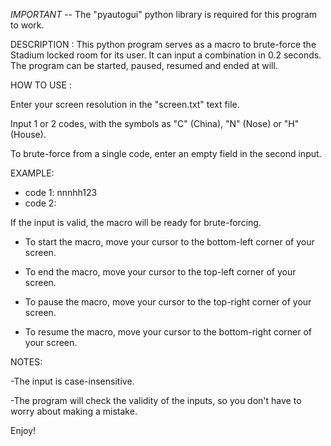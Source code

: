 *IMPORTANT* -- The "pyautogui" python library is required for this program to work.

DESCRIPTION : This python program serves as a macro to brute-force the Stadium locked room for its user. It can input a combination in 0.2 seconds. The program can be started, paused, resumed and ended at will.


HOW TO USE : 

Enter your screen resolution in the "screen.txt" text file.

Input 1 or 2 codes, with the symbols as "C" (China), "N" (Nose) or "H" (House).

To brute-force from a single code, enter an empty field in the second input.

EXAMPLE: 

- code 1: nnnhh123 
- code 2:

If the input is valid, the macro will be ready for brute-forcing.

- To start the macro, move your cursor to the bottom-left corner of your screen.

- To end the macro, move your cursor to the top-left corner of your screen.

- To pause the macro, move your cursor to the top-right corner of your screen.

- To resume the macro, move your cursor to the bottom-right corner of your screen.


NOTES: 

   -The input is case-insensitive.

   -The program will check the validity of the inputs, so you don't have to worry about making a mistake.

Enjoy!